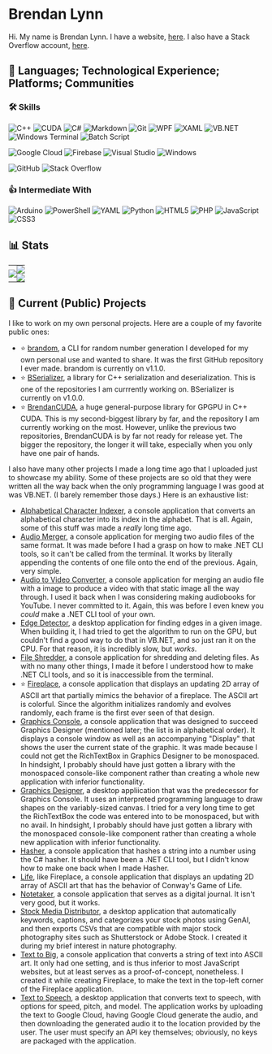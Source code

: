 # Brendan Lynn

Hi. My name is Brendan Lynn. I have a website, [here](https://www.brendanlynn.org). I also have a Stack Overflow account, [here](https://stackoverflow.com/users/22141420/).

## :rocket: Languages; Technological Experience; Platforms; Communities

### :hammer_and_wrench: Skills
![C++](https://img.shields.io/badge/c++-%2300599C.svg?style=for-the-badge&logo=c%2B%2B&logoColor=white)
![CUDA](https://img.shields.io/badge/CUDA-76B900?style=for-the-badge&logo=nvidia&logoColor=white)
![C#](https://img.shields.io/badge/c%23-%23239120.svg?style=for-the-badge&logo=csharp&logoColor=white)
![Markdown](https://img.shields.io/badge/markdown-%23000000.svg?style=for-the-badge&logo=markdown&logoColor=white)
![Git](https://img.shields.io/badge/Git-F05032?style=for-the-badge&logo=git&logoColor=white)
![WPF](https://img.shields.io/badge/WPF-5C2D91?style=for-the-badge&logo=microsoft&logoColor=white)
![XAML](https://img.shields.io/badge/XAML-0C54C2?style=for-the-badge&logo=xaml&logoColor=white)
![VB.NET](https://img.shields.io/badge/VB.NET-512BD4?style=for-the-badge&logo=.net&logoColor=white)
![Windows Terminal](https://img.shields.io/badge/Windows%20Terminal-%234D4D4D.svg?style=for-the-badge&logo=windows-terminal&logoColor=white)
![Batch Script](https://img.shields.io/badge/batch_script-%2300f.svg?style=for-the-badge&logo=windows&logoColor=white)

![Google Cloud](https://img.shields.io/badge/GoogleCloud-%234285F4.svg?style=for-the-badge&logo=google-cloud&logoColor=white)
![Firebase](https://img.shields.io/badge/firebase-a08021?style=for-the-badge&logo=firebase&logoColor=ffcd34)
![Visual Studio](https://img.shields.io/badge/Visual%20Studio-5C2D91.svg?style=for-the-badge&logo=visual-studio&logoColor=white)
![Windows](https://img.shields.io/badge/Windows-0078D6?style=for-the-badge&logo=windows&logoColor=white)

![GitHub](https://img.shields.io/badge/GitHub-181717?style=for-the-badge&logo=github&logoColor=white)
![Stack Overflow](https://img.shields.io/badge/Stack_Overflow-FE7A16?style=for-the-badge&logo=stack-overflow&logoColor=white)

### :thumbsup: Intermediate With
![Arduino](https://img.shields.io/badge/-Arduino-00979D?style=for-the-badge&logo=Arduino&logoColor=white)
![PowerShell](https://img.shields.io/badge/PowerShell-%235391FE.svg?style=for-the-badge&logo=powershell&logoColor=white)
![YAML](https://img.shields.io/badge/yaml-%23ffffff.svg?style=for-the-badge&logo=yaml&logoColor=151515)
![Python](https://img.shields.io/badge/python-3670A0?style=for-the-badge&logo=python&logoColor=ffdd54)
![HTML5](https://img.shields.io/badge/html5-%23E34F26.svg?style=for-the-badge&logo=html5&logoColor=white)
![PHP](https://img.shields.io/badge/php-%23777BB4.svg?style=for-the-badge&logo=php&logoColor=white)
![JavaScript](https://img.shields.io/badge/javascript-%23323330.svg?style=for-the-badge&logo=javascript&logoColor=%23F7DF1E)
![CSS3](https://img.shields.io/badge/css3-%231572B6.svg?style=for-the-badge&logo=css3&logoColor=white)

## :bar_chart: Stats

<table>
  <tr>
    <td rowspan="2" style="padding: 0;" align="center"><picture><img src="https://github-readme-stats.vercel.app/api/top-langs/?username=brendanlynn"/></picture></td>
    <td style="padding: 0;" align="center"><a href="https://stackoverflow.com/users/22141420/"><img src="https://stackoverflow.com/users/flair/22141420.png?theme=clean"/></a></td>
  </tr>
  <tr>
    <td style="padding: 0;" align="center"><picture><img src="https://github-readme-stats.vercel.app/api?username=brendanlynn"/></picture></td>
  </tr>
</table>

## :star2: Current (Public) Projects

I like to work on my own personal projects. Here are a couple of my favorite public ones:

* :star: [brandom](https://github.com/brendanlynn/brandom), a CLI for random number generation I developed for my own personal use and wanted to share. It was the first GitHub repository I ever made. brandom is currently on v1.1.0.
* :star: [BSerializer](https://github.com/brendanlynn/BSerializer), a library for C++ serialization and deserialization. This is one of the repositories I am currrently working on. BSerializer is currently on v1.0.0.
* :star: [BrendanCUDA](https://github.com/brendanlynn/BrendanCUDA), a huge general-purpose library for GPGPU in C++ CUDA. This is my second-biggest library by far, and the repository I am currently working on the most. However, unlike the previous two repositories, BrendanCUDA is by far not ready for release yet. The bigger the repository, the longer it will take, especially when you only have one pair of hands.

I also have many other projects I made a long time ago that I uploaded just to showcase my ability. Some of these projects are so old that they were written all the way back when the only programming language I was good at was VB.NET. (I barely remember those days.) Here is an exhaustive list:

* [Alphabetical Character Indexer](https://github.com/brendanlynn/Alphabetical-Character-Indexer), a console application that converts an alphabetical character into its index in the alphabet. That is all. Again, some of this stuff was made a _really_ long time ago.
* [Audio Merger](https://github.com/brendanlynn/Audio-Merger), a console application for merging two audio files of the same format. It was made before I had a grasp on how to make .NET CLI tools, so it can't be called from the terminal. It works by literally appending the contents of one file onto the end of the previous. Again, very simple.
* [Audio to Video Converter](https://github.com/brendanlynn/Audio-to-Video-Converter), a console application for merging an audio file with a image to produce a video with that static image all the way through. I used it back when I was considering making audiobooks for YouTube. I never committed to it. Again, this was before I even knew you _could_ make a .NET CLI tool of your own.
* [Edge Detector](https://github.com/brendanlynn/Edge-Detector), a desktop application for finding edges in a given image. When building it, I had tried to get the algorithm to run on the GPU, but couldn't find a good way to do that in VB.NET, and so just ran it on the CPU. For that reason, it is incredibly slow, but _works_.
* [File Shredder](https://github.com/brendanlynn/File-Shredder), a console application for shredding and deleting files. As with no many other things, I made it before I understood how to make .NET CLI tools, and so it is inaccessible from the terminal.
* :star: [Fireplace](https://github.com/brendanlynn/Fireplace), a console application that displays an updating 2D array of ASCII art that partially mimics the behavior of a fireplace. The ASCII art is colorful. Since the algorithm initializes randomly and evolves randomly, each frame is the first ever seen of that design.
* [Graphics Console](https://github.com/brendanlynn/Graphics-Console), a console application that was designed to succeed Graphics Designer (mentioned later; the list is in alphabetical order). It displays a console window as well as an accompanying "Display" that shows the user the current state of the graphic. It was made because I could not get the RichTextBox in Graphics Designer to be monospaced. In hindsight, I probably should have just gotten a library with the monospaced console-like component rather than creating a whole new application with inferior functionality.
* [Graphics Designer](https://github.com/brendanlynn/Graphics-Designer), a desktop appliication that was the predecessor for Graphics Console. It uses an interpreted programming language to draw shapes on the variably-sized canvas. I tried for a very long time to get the RichTextBox the code was entered into to be monospaced, but with no avail. In hindsight, I probably should have just gotten a library with the monospaced console-like component rather than creating a whole new application with inferior functionality.
* [Hasher](https://github.com/brendanlynn/Hasher), a console application that hashes a string into a number using the C# hasher. It should have been a .NET CLI tool, but I didn't know how to make one back when I made Hasher.
* [Life](https://github.com/brendanlynn/Life), like Fireplace, a console application that displays an updating 2D array of ASCII art that has the behavior of Conway's Game of Life.
* [Notetaker](https://github.com/brendanlynn/Notetaker), a console application that serves as a digital journal. It isn't very good, but it works.
* [Stock Media Distributor](https://github.com/brendanlynn/Stock-Media-Distributor), a desktop application that automatically keywords, captions, and categorizes your stock photos using GenAI, and then exports CSVs that are compatible with major stock photography sites such as Shutterstock or Adobe Stock. I created it during my brief interest in nature photography.
* [Text to Big](https://github.com/brendanlynn/Text-to-Big), a console application that converts a string of text into ASCII art. It only had one setting, and is thus inferior to most JavaScript websites, but at least serves as a proof-of-concept, nonetheless. I created it while creating Fireplace, to make the text in the top-left corner of the Fireplace application.
* [Text to Speech](https://github.com/brendanlynn/Text-to-Speech), a desktop application that converts text to speech, with options for speed, pitch, and model. The application works by uploading the text to Google Cloud, having Google Cloud generate the audio, and then downloading the generated audio it to the location provided by the user. The user must specify an API key themselves; obviously, no keys are packaged with the application.

